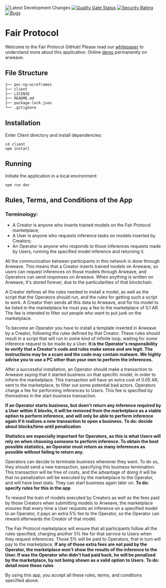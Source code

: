 ![Latest Development Changes](https://github.com/FAIR-Protocol/decentralized-inference/actions/workflows/development.yml/badge.svg?event=push)
[![Quality Gate Status](https://sonarcloud.io/api/project_badges/measure?project=FAIR-Protocol_decentralised-inference&metric=alert_status)](https://sonarcloud.io/summary/new_code?id=FAIR-Protocol_decentralised-inference)
[![Security Rating](https://sonarcloud.io/api/project_badges/measure?project=FAIR-Protocol_decentralised-inference&metric=security_rating)](https://sonarcloud.io/summary/new_code?id=FAIR-Protocol_decentralised-inference)
[![Bugs](https://sonarcloud.io/api/project_badges/measure?project=FAIR-Protocol_decentralised-inference&metric=bugs)](https://sonarcloud.io/summary/new_code?id=FAIR-Protocol_decentralised-inference)

# Fair Protocol

Welcome to the Fair Protocol GitHub! Please read our [whitepaper](./documents/whitepaper.md) to understand more about this application.
Online [demo](https://arweave.net/Q0XriVoaiIn-r4NWvFztbdrz7F7uzWzrrO78E_xc5Ug) permanently on arweave.

## File Structure
```bash
├── poc-ng-wireframes
├── client
├── LICENSE
├── README.md
├── package-lock.json 
└── .gitignore
```

## Installation
Enter Client directory and install dependencies:
```
cd client
npm install
```

## Running
Initiate the application in a local environment:
```
npm run dev
```

## Rules, Terms, and Conditions of the App

### Terminology:

* A Creator is anyone who inserts trained models on the Fair Protocol marketplace;
* A User is anyone who requests inference tasks on models inserted by Creators;
* An Operator is anyone who responds to those inferences requests made by Users, running the specified model inference and returning it.

All the communication between participants in this network is done through Arweave. This means that a Creator inserts trained models on Arweave, so users can request inferences on those models through Arweave, and Operators can send responses on Arweave. When anything is written on Arweave, it's stored forever, due to the particularities of that blockchain.

A Creator defines all the rules needed to install a model, as well as the script that the Operators should run, and the rules for getting such a script to work. A Creator then sends all this data to Arweave, and for his model to be listed in the marketplace he must pay a fee to the marketplace of 0.1 AR. The fee is intended to filter out people who want to put junk on the marketplace.

To become an Operator you have to install a template inserted in Arweave by a Creator, following the rules defined by that Creator. These rules should result in a script that will run in some kind of infinite loop, waiting for some inference request to be made by a User. **It is the Operator's responsibility to verify that a Creator's code and rules make sense and are legit. The instructions may be a scam and the code may contain malware. We highly advise you to use a PC other than your own to perform the inferences.**

After a successful installation, an Operator should make a transaction to Arweave saying that it started business on that specific model, in order to inform the marketplace. This transaction will have an extra cost of 0.05 AR, sent to the marketplace, to filter out some potential bad actors. Operators charge a fee for performing inferences to Users. This fee is specified by themselves in the start business transaction.

**If an Operator starts business, but doen't return any inference required by a User within **X blocks**, it will be removed from the marketplace as a viable option to perform inference, and will only be able to perform inference again if it realizes a new transaction to open a business.** **To do: decide about blocks/time until penalization**

**Statistics are especially important for Operators, as this is what Users will rely on when choosing someone to perform inference. To obtain the best possible statistics, an Operator must return as many inferences as possible without failing to return any.**

Operators can decide to terminate business whenever they want. To do so, they should send a new transaction, specifying this business termination. This transaction will be free of costs, and the advantage of doing it will be that no penalization will be executed by the marketplace to the Operator, and will have best stats. They can start business again later on. **To do: specify rules for this in the app**

To reward the train of models executed by Creators as well as the fees paid by those Creators when submitting models to Arweave, the marketplace ensures that every time a User requests an inference on a specified model to an Operator, it pays an extra 5% fee to the Operator, so the Operator can reward afterwards the Creator of that model. 

The Fair Protocol marketplace will ensure that all participants follow all the rules specified, charging another 5% fee for that service to Users when they request inferences. Those 5% will be paid to Operators, that in turn will pay to the marketplace. **If any of those extra fees are not paid by the Operator, the marketplace won't show the results of the inference to the User. If was the Operator who didn't had paid back, he will be penalized by the marketplace, by not being shown as a valid option to Users.** **To do: detail more these rules**

By using this app, you accept all these rules, terms, and conditions specified above.
